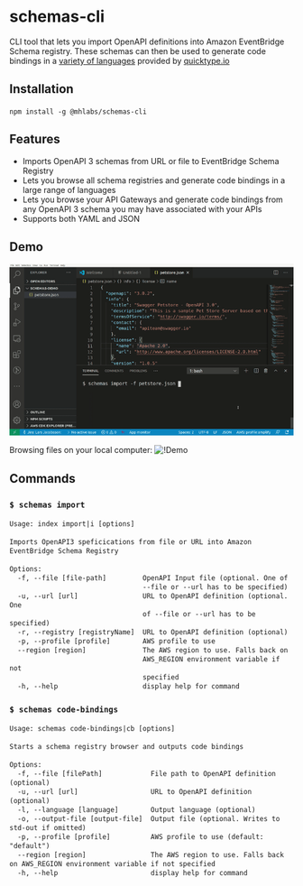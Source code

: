 # schemas-cli

CLI tool that lets you import OpenAPI definitions into Amazon EventBridge Schema registry. These schemas can then be used to generate code bindings in a [variety of languages](https://github.com/quicktype/quicktype#target-languages) provided by [quicktype.io](https://quicktype.io/)

## Installation
`npm install -g @mhlabs/schemas-cli`

## Features
* Imports OpenAPI 3 schemas from URL or file to EventBridge Schema Registry
* Lets you browse all schema registries and generate code bindings in a large range of languages
* Lets you browse your API Gateways and generate code bindings from any OpenAPI 3 schema you may have associated with your APIs
* Supports both YAML and JSON

## Demo
![!Demo](https://raw.githubusercontent.com/mhlabs/schemas-cli/master/images/demo.gif)

Browsing files on your local computer:
![!Demo](https://raw.githubusercontent.com/mhlabs/schemas-cli/demo-local-file.gif)

## Commands

### `$ schemas import`

```
Usage: index import|i [options]

Imports OpenAPI3 speficications from file or URL into Amazon EventBridge Schema Registry

Options:
  -f, --file [file-path]         OpenAPI Input file (optional. One of
                                 --file or --url has to be specified)
  -u, --url [url]                URL to OpenAPI definition (optional. One
                                 of --file or --url has to be specified)
  -r, --registry [registryName]  URL to OpenAPI definition (optional)
  -p, --profile [profile]        AWS profile to use
  --region [region]              The AWS region to use. Falls back on
                                 AWS_REGION environment variable if not
                                 specified
  -h, --help                     display help for command
```

### `$ schemas code-bindings`

```
Usage: schemas code-bindings|cb [options]

Starts a schema registry browser and outputs code bindings

Options:
  -f, --file [filePath]            File path to OpenAPI definition (optional)
  -u, --url [url]                  URL to OpenAPI definition (optional)
  -l, --language [language]        Output language (optional)
  -o, --output-file [output-file]  Output file (optional. Writes to std-out if omitted)
  -p, --profile [profile]          AWS profile to use (default: "default")
  --region [region]                The AWS region to use. Falls back on AWS_REGION environment variable if not specified
  -h, --help                       display help for command
  
```
